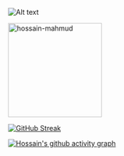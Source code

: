
![Alt text](https://pbs.twimg.com/profile_banners/1195225544121409537/1699173983/1500x500)
 <p>
    <a href="https://github.com/hossain-mahmud"><img align="center" src="https://github-readme-stats.vercel.app/api?username=hossain-mahmud&show_icons=true&locale=en&theme=react" alt="hossain-mahmud" height="192px"/> </a>
</p>

[![GitHub Streak](https://github-readme-streak-stats.herokuapp.com/?user=hossain-mahmud&theme=react)](https://git.io/streak-stats)

[![Hossain's github activity graph](https://github-readme-activity-graph.vercel.app/graph?username=hossain-mahmud&theme=react-dark&bg_color=22272e)](https://github.com/ashutosh00710/github-readme-activity-graph)

